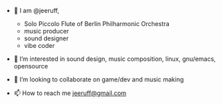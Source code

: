 - 👋 I am @jeeruff, 
  - Solo Piccolo Flute of Berlin Philharmonic Orchestra
  - music producer 
  - sound designer
  - vibe coder

- 👀 I’m interested in sound design, music composition, linux, gnu/emacs, opensource

- 💞️ I’m looking to collaborate on game/dev and music making

- 📫 How to reach me jeeruff@gmail.com

<!---
jeeruff/jeeruff is a ✨ special ✨ repository because its `README.md` (this file) appears on your GitHub profile.
You can click the Preview link to take a look at your changes.
--->

